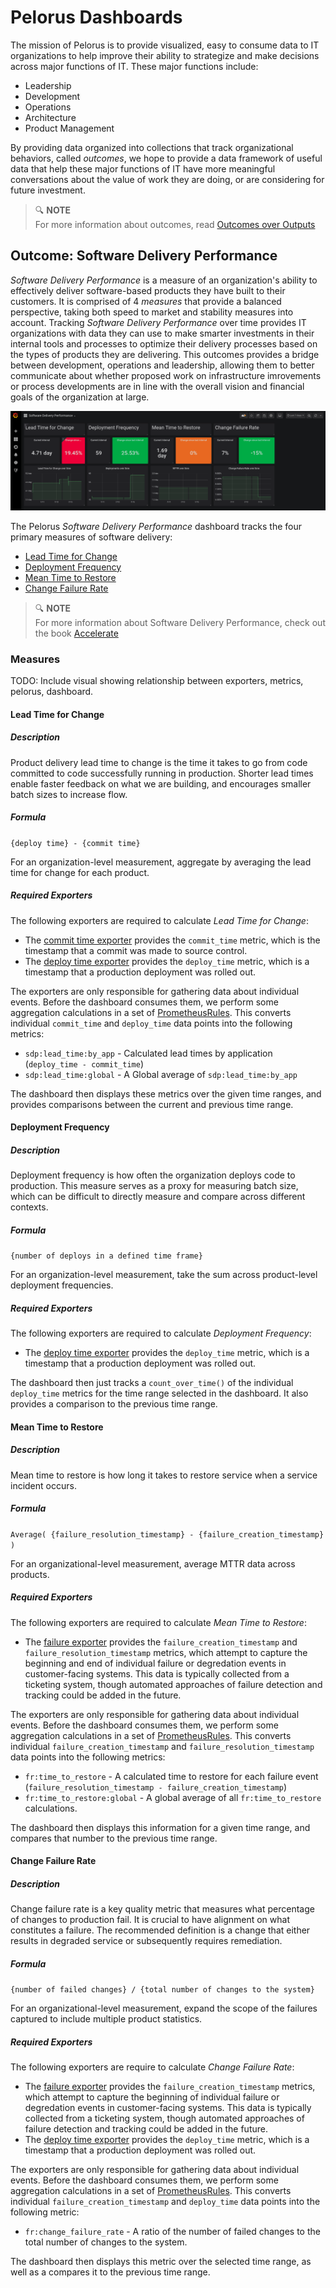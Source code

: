 # Pelorus Dashboards

The mission of Pelorus is to provide visualized, easy to consume data to IT organizations to help improve their ability to strategize and make decisions across major functions of IT. These major functions include:

* Leadership
* Development
* Operations
* Architecture
* Product Management

By providing data organized into collections that track organizational behaviors, called _outcomes_, we hope to provide a data framework of useful data that help these major functions of IT have more meaningful conversations about the value of work they are doing, or are considering for future investment.

>:mag: **NOTE**<br/>
>For more information about outcomes, read [Outcomes over Outputs](https://www.amazon.com/Outcomes-Over-Output-customer-behavior/dp/1091173265)

## Outcome: Software Delivery Performance

_Software Delivery Performance_ is a measure of an organization's ability to effectively deliver software-based products they have built to their customers. It is comprised of 4 _measures_ that provide a balanced perspective, taking both speed to market and stability measures into account. Tracking _Software Delivery Performance_ over time provides IT organizations with data they can use to make smarter investments in their internal tools and processes to optimize their delivery processes based on the types of products they are delivering. This outcomes provides a bridge between development, operations and leadership, allowing them to better communicate about whether proposed work on infrastructure imrovements or process developments are in line with the overall vision and financial goals of the organization at large.

![Software Delivery Performance dashboard](/media/sdp-dashboard.png)

The Pelorus _Software Delivery Performance_ dashboard tracks the four primary measures of software delivery:

* [Lead Time for Change](#lead-time-for-change)
* [Deployment Frequency](#deployment-frequency)
* [Mean Time to Restore](#mean-time-to-restore)
* [Change Failure Rate](#change-failure-rate)

>:mag: **NOTE**<br/>
>For more information about Software Delivery Performance, check out the book [Accelerate](https://itrevolution.com/book/accelerate/)

### Measures

TODO: Include visual showing relationship between exporters, metrics, pelorus, dashboard.

#### Lead Time for Change

##### Description
Product delivery lead time to change is the time it takes to go from code committed to code successfully running in production.  Shorter lead times enable faster feedback on what we are building, and encourages smaller batch sizes to increase flow.

##### Formula
`{deploy time} - {commit time}`

For an organization-level measurement, aggregate by averaging the lead time for change for each product.

##### Required Exporters

The following exporters are required to calculate _Lead Time for Change_:

* The [commit time exporter](/exporters/committime) provides the `commit_time` metric, which is the timestamp that a commit was made to source control.
* The [deploy time exporter](/exporters/deploytime) provides the `deploy_time` metric, which is a timestamp that a production deployment was rolled out.

The exporters are only responsible for gathering data about individual events. Before the dashboard consumes them, we perform some aggregation calculations in a set of [PrometheusRules](/charts/deploy/templates/prometheus-rules.yaml). This converts individual `commit_time` and `deploy_time` data points into the following metrics:

* `sdp:lead_time:by_app` - Calculated lead times by application (`deploy_time - commit_time`)
* `sdp:lead_time:global` - A Global average of `sdp:lead_time:by_app`

The dashboard then displays these metrics over the given time ranges, and provides comparisons between the current and previous time range.

#### Deployment Frequency

##### Description
Deployment frequency is how often the organization deploys code to production.  This measure serves as a proxy for measuring batch size, which can be difficult to directly measure and compare across different contexts.

##### Formula
`{number of deploys in a defined time frame}`

For an organization-level measurement, take the sum across product-level deployment frequencies.

##### Required Exporters

The following exporters are required to calculate _Deployment Frequency_:

* The [deploy time exporter](/exporters/deploytime) provides the `deploy_time` metric, which is a timestamp that a production deployment was rolled out.

The dashboard then just tracks a `count_over_time()` of the individual `deploy_time` metrics for the time range selected in the dashboard. It also provides a comparison to the previous time range.

#### Mean Time to Restore

##### Description
Mean time to restore is how long it takes to restore service when a service incident occurs.

##### Formula
`Average( {failure_resolution_timestamp} - {failure_creation_timestamp} )`

For an organizational-level measurement, average MTTR data across products.

##### Required Exporters

The following exporters are required to calculate _Mean Time to Restore_:

* The [failure exporter](/exporters/failure) provides the `failure_creation_timestamp` and `failure_resolution_timestamp` metrics, which attempt to capture the beginning and end of individual failure or degredation events in customer-facing systems. This data is typically collected from a ticketing system, though automated approaches of failure detection and tracking could be added in the future.

The exporters are only responsible for gathering data about individual events. Before the dashboard consumes them, we perform some aggregation calculations in a set of [PrometheusRules](/charts/deploy/templates/prometheus-rules.yaml). This converts individual `failure_creation_timestamp` and `failure_resolution_timestamp` data points into the following metrics:

* `fr:time_to_restore` - A calculated time to restore for each failure event (`failure_resolution_timestamp - failure_creation_timestamp`)
* `fr:time_to_restore:global` - A global average of all `fr:time_to_restore` calculations.

The dashboard then displays this information for a given time range, and compares that number to the previous time range.

#### Change Failure Rate

##### Description
Change failure rate is a key quality metric that measures what percentage of changes to production fail. It is crucial to have alignment on what constitutes a failure.  The recommended definition is a change that either results in degraded service or subsequently requires remediation.

##### Formula

`{number of failed changes} / {total number of changes to the system}`

For an organizational-level measurement, expand the scope of the failures captured to include multiple product statistics.

##### Required Exporters

The following exporters are require to calculate _Change Failure Rate_:

* The [failure exporter](/exporters/failure) provides the `failure_creation_timestamp` metrics, which attempt to capture the beginning of individual failure or degredation events in customer-facing systems. This data is typically collected from a ticketing system, though automated approaches of failure detection and tracking could be added in the future.
* The [deploy time exporter](/exporters/deploytime) provides the `deploy_time` metric, which is a timestamp that a production deployment was rolled out.

The exporters are only responsible for gathering data about individual events. Before the dashboard consumes them, we perform some aggregation calculations in a set of [PrometheusRules](/charts/deploy/templates/prometheus-rules.yaml). This converts individual `failure_creation_timestamp` and `deploy_time` data points into the following metric:

* `fr:change_failure_rate` - A ratio of the number of failed changes to the total number of changes to the system.

The dashboard then displays this metric over the selected time range, as well as a compares it to the previous time range.
